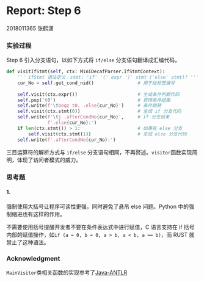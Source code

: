 # Report: Step 6

2018011365 张鹤潇 

### 实验过程

Step 6 引入分支语句，以如下方式将 `if/else` 分支语句翻译成汇编代码，

```python
def visitIfStmt(self, ctx: MiniDecafParser.IfStmtContext):
    ''' ifStmt 语法定义：stmt: 'if' '(' expr ')' stmt ('else' stmt)? '''
    cur_No = self.get_cond_nid()				# 用于给标签编号
    
	self.visit(ctx.expr())						# 生成条件判断代码
	self.pop('t0')								# 获得条件结果
	self.write(f'\tbeqz t0, .else{cur_No}')		# 条件跳转
	self.visit(ctx.stmt(0))						# 生成 if 分支代码
	self.write(f'\tj .afterCondNo{cur_No}',		# if 分支结束
           	   f'.else{cur_No}:')
	if len(ctx.stmt()) > 1:						# 如果有 else 分支
		self.visit(ctx.stmt(1))					# 生成 else 分支代码
	self.write(f'.afterCondNo{cur_No}:')
```

三目运算符的解析方式与 `if/else` 分支语句相同，不再赘述。`visitor`函数实现简明，体现了访问者模式的威力。

### 思考题

#### 1.

强制使用大括号让程序可读性更强，同时避免了悬吊 else 问题。Python 中的强制缩进也有这样的作用。

不需要使用括号提醒开发者不要在条件表达式中进行赋值，C 语言支持在 if 括号内部的赋值操作，如`if (a = 0, b = 0, a > b, a < b, a == b)`，而 RUST 就禁止了这种语法。


### Acknowledgment

`MainVisitor`类相关函数的实现参考了[Java-ANTLR](https://github.com/decaf-lang/minidecaf/tree/md-xxy)

